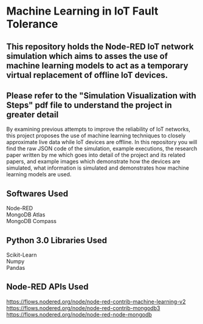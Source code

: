 # Machine Learning in IoT Fault Tolerance
## This repository holds the Node-RED IoT network simulation which aims to asses the use of machine learning models to act as a temporary virtual replacement of offline IoT devices. 
## Please refer to the "Simulation Visualization with Steps" pdf file to understand the project in greater detail

By examining previous attempts to improve the reliability of IoT networks, this project proposes the use of machine learning techniques to closely approximate live data while IoT devices are offline. In this repository you will find the raw JSON code of the simulation, example executions,  the research paper written by me which goes into detail of the project and its related papers, and example images which demonstrate how the devices are simulated, what information is simulated and demonstrates how machine learning models are used.

## Softwares Used
Node-RED  
MongoDB Atlas  
MongoDB Compass

## Python 3.0 Libraries Used
Scikit-Learn  
Numpy  
Pandas

## Node-RED APIs Used
https://flows.nodered.org/node/node-red-contrib-machine-learning-v2  
https://flows.nodered.org/node/node-red-contrib-mongodb3  
https://flows.nodered.org/node/node-red-node-mongodb
